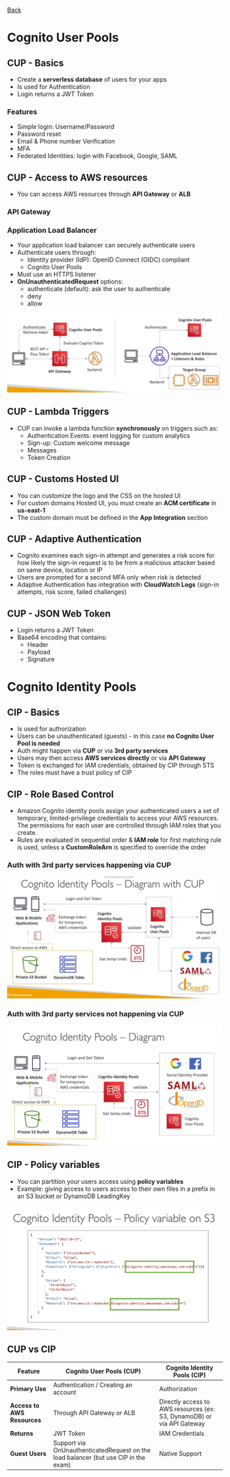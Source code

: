 [Back](./AWS.md)

# Cognito User Pools

## CUP - Basics

- Create a **serverless database** of users for your apps
- Is used for Authentication
- Login returns a JWT Token

### Features

- Simple login: Username/Password
- Password reset
- Email & Phone number Verification
- MFA
- Federated Identities: login with Facebook, Google, SAML

## CUP - Access to AWS resources

- You can access AWS resources through **API Gateway** or **ALB**

### API Gateway

### Application Load Balancer

- Your application load balancer can securely authenticate users
- Authenticate users through:
  - Identity provider (IdP): OpenID Connect (OIDC) compliant
  - Cognito User Pools
- Must use an HTTPS listener
- **OnUnauthenticatedRequest** options:
  - authenticate (default): ask the user to authenticate
  - deny
  - allow

![CUP Integrations](./assets/69.png)

## CUP - Lambda Triggers

- CUP can invoke a lambda function **synchronously** on triggers such as:
  - Authentication Events: event logging for custom analytics
  - Sign-up: Custom welcome message
  - Messages
  - Token Creation

## CUP - Customs Hosted UI

- You can customize the logo and the CSS on the hosted UI
- For custom domains Hosted UI, you must create an **ACM certificate** in **us-east-1**
- The custom domain must be defined in the **App Integration** section

## CUP - Adaptive Authentication

- Cognito examines each sign-in attempt and generates a risk score for how likely the sign-in request is to be from a malicious attacker based on same device, location or IP
- Users are prompted for a second MFA only when risk is detected
- Adaptive Authentication has integration with **CloudWatch Logs** (sign-in attempts, risk score, failed challenges)

## CUP - JSON Web Token

- Login returns a JWT Token
- Base64 encoding that contains:
  - Header
  - Payload
  - Signature

# Cognito Identity Pools

## CIP - Basics

- Is used for authorization
- Users can be unauthenticated (guests) - in this case **no Cognito User Pool is needed**
- Auth might happen via **CUP** or via **3rd party services**
- Users may then access **AWS services directly** or via **API Gateway**
- Token is exchanged for IAM credentials, obtained by CIP through STS
- The roles must have a trust policy of CIP

## CIP - Role Based Control

- Amazon Cognito identity pools assign your authenticated users a set of temporary, limited-privilege credentials to access your AWS resources. The permissions for each user are controlled through IAM roles that you create.
- Rules are evaluated in sequential order & **IAM role** for first matching rule is used, unless a **CustomRoleArn** is specified to override the order

### Auth with 3rd party services happening via CUP

![CIP](./assets/66.png)

### Auth with 3rd party services not happening via CUP

![CIP](./assets/68.png)

## CIP - Policy variables

- You can partition your users access using **policy variables**
- Example: giving access to users access to their own files in a prefix in an S3 bucket or DynamoDB LeadingKey

![policy variable](./assets/67.png)

## CUP vs CIP

| Feature                     | Cognito User Pools (CUP)                                                            | Cognito Identity Pools (CIP)                                           |
| --------------------------- | ----------------------------------------------------------------------------------- | ---------------------------------------------------------------------- |
| **Primary Use**             | Authentication / Creating an account                                                | Authorization                                                          |
| **Access to AWS Resources** | Through API Gateway or ALB                                                          | Directly access to AWS resources (ex: S3, DynamoDB) or via API Gateway |
| **Returns**                 | JWT Token                                                                           | IAM Credentials                                                        |
| **Guest Users**             | Support via OnUnauthenticatedRequest on the load balancer (but use CIP in the exam) | Native Support                                                         |
